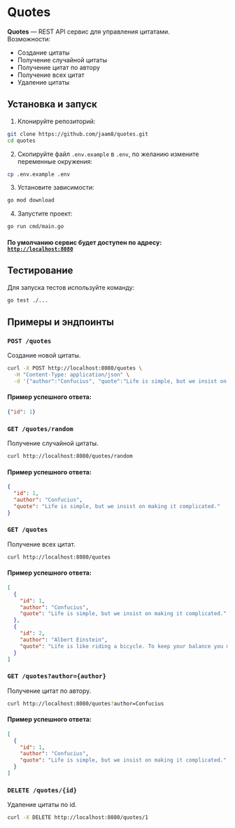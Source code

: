 # Quotes

**Quotes** — REST API сервис для управления цитатами.  
Возможности:
- Создание цитаты
- Получение случайной цитаты
- Получение цитат по автору
- Получение всех цитат
- Удаление цитаты

## Установка и запуск

1. Клонируйте репозиторий:
```bash
git clone https://github.com/jaam8/quotes.git
cd quotes
```

2. Скопируйте файл `.env.example` в `.env`, по желанию измените переменные окружения:
```bash
cp .env.example .env
```

3. Установите зависимости:
```bash
go mod download
```

4. Запустите проект:
```bash
go run cmd/main.go
```

#### По умолчанию сервис будет доступен по адресу: [`http://localhost:8080`](http://localhost:8080)

## Тестирование
Для запуска тестов используйте команду:

```bash
go test ./...
```

## Примеры и эндпоинты

### `POST /quotes`
Создание новой цитаты.
```bash
curl -X POST http://localhost:8080/quotes \
  -H "Content-Type: application/json" \
  -d '{"author":"Confucius", "quote":"Life is simple, but we insist on making it complicated."}'
```

#### Пример успешного ответа:
```json
{"id": 1}
```

### `GET /quotes/random`
Получение случайной цитаты.
```bash
curl http://localhost:8080/quotes/random
```

#### Пример успешного ответа:
```json
{
  "id": 1,
  "author": "Confucius",
  "quote": "Life is simple, but we insist on making it complicated."
}
```

### `GET /quotes`

Получение всех цитат.
```bash
curl http://localhost:8080/quotes
```

#### Пример успешного ответа:
```json
[
  {
    "id": 1,
    "author": "Confucius",
    "quote": "Life is simple, but we insist on making it complicated."
  },
  {
    "id": 2,
    "author": "Albert Einstein",
    "quote": "Life is like riding a bicycle. To keep your balance you must keep moving."
  }
]
```

### `GET /quotes?author={author}`
Получение цитат по автору.
```bash
curl http://localhost:8080/quotes?author=Confucius
```
#### Пример успешного ответа:
```json
[
  {
    "id": 1,
    "author": "Confucius",
    "quote": "Life is simple, but we insist on making it complicated."
  }
]
```

### `DELETE /quotes/{id}`
Удаление цитаты по id.
```bash
curl -X DELETE http://localhost:8080/quotes/1
```
